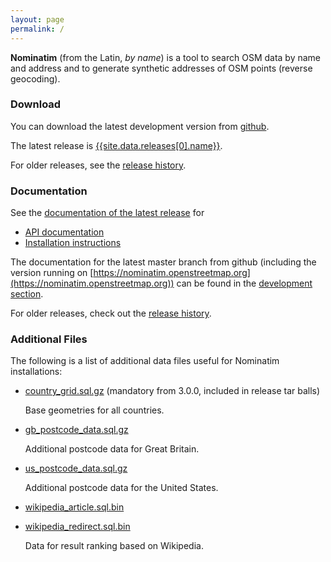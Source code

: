 ```yaml
---
layout: page
permalink: /
---
```


**Nominatim** (from the Latin, *by name*) is a tool to search OSM data by name and address and to generate synthetic addresses of OSM points (reverse geocoding).

### Download

You can download the latest development version from
[github](https://github.com/openstreetmap/Nominatim).

The latest release is [{{site.data.releases[0].name}}](http://www.nominatim.org/release/Nominatim-{{site.data.releases[0].name}}.tar.bz2).

For older releases, see the [release history](release-history).

### Documentation

See the [documentation of the latest release](release-docs/latest/) for

 * [API documentation](release-docs/latest/api/Overview/)
 * [Installation instructions](release-docs/latest/admin/Installation/)

The documentation for the latest master branch from github (including the version
running on [https://nominatim.openstreetmap.org](https://nominatim.openstreetmap.org)) can be found in the
[development section](/release-docs/develop/).

For older releases, check out the [release history](release-history).


### Additional Files

The following is a list of additional data files useful for Nominatim
installations:

 * [country_grid.sql.gz](data/country_grid.sql.gz) (mandatory from 3.0.0, included in release tar balls)

    Base geometries for all countries.

 * [gb_postcode_data.sql.gz](data/gb_postcode_data.sql.gz)

    Additional postcode data for Great Britain.

 * [us_postcode_data.sql.gz](data/us_postcode_data.sql.gz)

    Additional postcode data for the United States.

 * [wikipedia_article.sql.bin](data/wikipedia_article.sql.bin)
 * [wikipedia_redirect.sql.bin](data/wikipedia_redirect.sql.bin)

    Data for result ranking based on Wikipedia.
